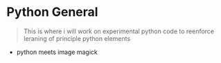 # Python General

> This is where i will work on experimental python code to reenforce leraning of principle python elements

- python meets image magick

